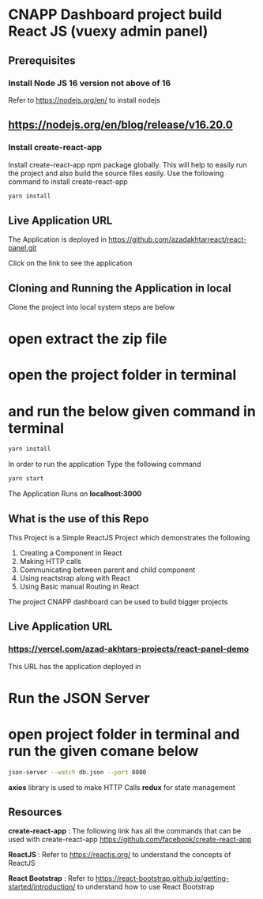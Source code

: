 # CNAPP Dashboard project build React JS (vuexy admin panel)

## Prerequisites

### Install Node JS 16 version  not above of 16
Refer to https://nodejs.org/en/ to install nodejs
## https://nodejs.org/en/blog/release/v16.20.0

### Install create-react-app
Install create-react-app npm package globally. This will help to easily run the project and also build the source files easily. Use the following command to install create-react-app

```bash
yarn install
```
## Live Application URL

The Application is deployed in https://github.com/azadakhtarreact/react-panel.git

Click on the link to see the application

## Cloning and Running the Application in local

Clone the project into local system steps are below

# open extract the zip file 
# open the project folder in terminal 
# and run the below given command in terminal

```bash
yarn install 
```

In order to run the application Type the following command

```bash
yarn start
```

The Application Runs on **localhost:3000**

## What is the use of this Repo

This Project is a Simple ReactJS Project which demonstrates the following
1. Creating a Component in React
2. Making HTTP calls
3. Communicating between parent and child component
4. Using reactstrap along with React
5. Using Basic manual Routing in React

The project CNAPP dashboard can be used to build bigger projects

## Live Application URL

### https://vercel.com/azad-akhtars-projects/react-panel-demo
This URL has the application deployed in
# Run the JSON Server 
# open project folder in terminal and run the given comane below

```bash
json-server --watch db.json --port 8080

```
**axios** library is used to make HTTP Calls
**redux** for state management 

## Resources

**create-react-app** : The following link has all the commands that can be used with create-react-app
https://github.com/facebook/create-react-app

**ReactJS** : Refer to https://reactjs.org/ to understand the concepts of ReactJS

**React Bootstrap** : Refer to https://react-bootstrap.github.io/getting-started/introduction/ to understand how to use React Bootstrap
